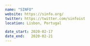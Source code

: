 ```yaml
---
name: "SINFO"
website: https://sinfo.org/
twitter: https://twitter.com/sinfoist
location: Lisbon, Portugal

date_start: 2020-02-17
date_end:   2020-02-21
---
```

